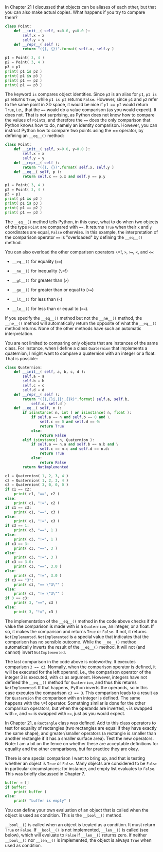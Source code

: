 In Chapter
21
I discussed that objects can be aliases of each other, but that you can
also make actual copies. What happens if you try to compare them?

```python
class Point:
    def __init__( self, x=0.0, y=0.0 ):
        self.x = x
        self.y = y
    def __repr__( self ):
        return "({}, {})".format( self.x, self.y )

p1 = Point( 3, 4 )
p2 = Point( 3, 4 )
p3 = p1
print( p1 is p2 )
print( p1 is p3 )
print( p1 == p2 )
print( p1 == p3 )
```

The keyword `is` compares object identities. Since `p3` is an alias for
`p1`, `p1 is p3` returns `True`, while `p1 is p2` returns `False`.
However, since `p1` and `p2` refer to the same point in 2D space, it
would be nice if `p1 == p2` would return `True`, i.e., that the `==`
would do a value comparison (as you would expect). It does not. That is
not surprising, as Python does not know how to compare the values of
`Point`s, and therefore the `==` does the only comparison that Python
knows how to do, namely an identity comparison. However, you can
instruct Python how to compare two points using the == operator, by
defining an `__eq__()` method:

```python
class Point:
    def __init__( self, x=0.0, y=0.0 ):
        self.x = x
        self.y = y
    def __repr__( self ):
        return "({}, {})".format( self.x, self.y )
    def __eq__( self, p ):
        return self.x == p.x and self.y == p.y

p1 = Point( 3, 4 )
p2 = Point( 3, 4 )
p3 = p1
print( p1 is p2 )
print( p1 is p3 )
print( p1 == p2 )
print( p1 == p3 )
```

The `__eq__()` method tells Python, in this case, what to do when two
objects of the type `Point` are compared with `==`. It returns `True`
when their `x` and `y` coordinates are equal, `False` otherwise. In this
example, the interpretation of the comparison operator `==` is
"overloaded" by defining the `__eq__()` method.

You can also overload the other comparison operators `\`=!, `>`, `>=`,
`<`, and `<=`:

-   `__eq__()` for equality (`==`)

-   `__ne__()` for inequality (`\`=!)

-   `__gt__()` for greater than (`>`)

-   `__ge__()` for greater than or equal to (`>=`)

-   `__lt__()` for less than (`<`)

-   `__le__()` for less than or equal to (`<=`).

If you specify the `__eq__()` method but not the `__ne__()` method, the
`__ne__()` method will automatically return the opposite of what the
`__eq__()` method returns. None of the other methods have such an
automatic interpretation.

You are not limited to comparing only objects that are instances of the
same class. For instance, when I define a class `Quaternion` that
implements a quaternion, I might want to compare a quaternion with an
integer or a float. That is possible:

```python
class Quaternion:
    def __init__( self, a, b, c, d ):
        self.a = a
        self.b = b
        self.c = c
        self.d = d
    def __repr__( self ):
        return "({},{}i,{}j,{}k)".format( self.a, self.b,
            self.c, self.d )
    def __eq__( self, n ):
        if isinstance( n, int ) or isinstance( n, float ):
            if self.a == n and self.b == 0 and \
                self.c == 0 and self.d == 0:
                return True
            else:
                return False
        elif isinstance( n, Quaternion ):
            if self.a == n.a and self.b == n.b and \
                self.c == n.c and self.d == n.d:
                return True
            else:
                return False
        return NotImplemented

c1 = Quaternion( 1, 2, 3, 4 )
c2 = Quaternion( 1, 2, 3, 4 )
c3 = Quaternion( 3, 0, 0, 0 )
if c1 == c2:
    print( c1, "==", c2 )
else:
    print( c1, "!=", c2 )
if c1 == c3:
    print( c1, "==", c3 )
else:
    print( c1, "!=", c3 )
if c3 == 1:
    print( c3, "==", 1 )
else:
    print( c3, "!=", 1 )
if c3 == 3:
    print( c3, "==", 3 )
else:
    print( c3, "!=", 3 )
if c3 == 3.0:
    print( c3, "==", 3.0 )
else:
    print( c3, "!=", 3.0 )
if c3 == "3":
    print( c3, "== \"3\"" )
else:
    print( c3, "!= \"3\"" )
if 3 == c3:
    print( 3, "==", c3 )
else:
    print( 3, "!=", c3 )
```

The implementation of the `__eq__()` method in the code above checks if
the value the comparison is made with is a `Quaternion`, an integer, or
a float. If so, it makes the comparison and returns `True` or `False`.
If not, it returns `NotImplemented`. `NotImplemented` is a special value
that indicates that the comparison has no sensible outcome. While the
`__ne__()` method automatically inverts the result of the `__eq__()`
method, it will not (and cannot) invert `NotImplemented`.

The last comparison in the code above is noteworthy. It executes
comparison `3 == c3`. Normally, when the comparison operator is defined,
it will be executed for the left operand, i.e., the comparison operator
of the integer 3 is executed, with `c3` as argument. However, integers
have not defined the `__eq__()` method for `Quaternion`, and thus this
returns `NotImplemented`. If that happens, Python inverts the operands,
so in this case executes the comparison `c3 == 3`. This comparison leads
to a result as for `Quaternion` the comparison with an integer is
defined. The same happens with the `\`=! operator. Something similar is
done for the other comparison operators, but when the operands are
inverted, `<` is swapped with `>`, and `<=` is swapped with `>=`, just
as you would expect.

In Chapter
21,
a `Rectangle` class was defined. Add to this class operators to test for
equality of rectangles (two rectangles are equal if they have exactly
the same shape), and greater/smaller operators (a rectangle is smaller
than another rectangle if it has a smaller surface area). Test the new
operators. Note: I am a bit on the fence on whether these are acceptable
definitions for equality and the other comparisons, but for practice
they are okay.

There is one special comparison I want to bring up, and that is testing
whether an object is `True` or `False`. Many objects are considered to
be `False` in particular circumstances; for instance, and empty list
evaluates to `False`. This was briefly discussed in Chapter
7.

```python
buffer = []
if buffer:
    print( buffer )
else:
    print( "buffer is empty" )
```

You can define your own evaluation of an object that is called when the
object is used as condition. This is the `__bool__()` method.

`__bool__()` is called when an object is treated as a condition. It must
return `True` or `False`. If `__bool__()` is not implemented,
`__len__()` is called (see below), which will evaluate to `False` if
`__len__()` returns zero. If neither `__bool__()` nor `__len__()` is
implemented, the object is always `True` when used as condition.
